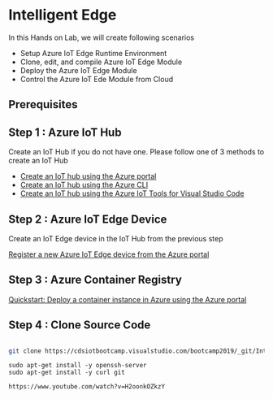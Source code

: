
# Intelligent Edge

In this Hands on Lab, we will create following scenarios

- Setup Azure IoT Edge Runtime Environment
- Clone, edit, and compile Azure IoT Edge Module
- Deploy the Azure IoT Edge Module
- Control the Azure IoT Ede Module from Cloud

## Prerequisites

## Step 1 : Azure IoT Hub  

Create an IoT Hub if you do not have one.  Please follow one of 3 methods to create an IoT Hub

- [Create an IoT hub using the Azure portal](articles/iot-hub/iot-hub-create-through-portal.md)  
- [Create an IoT hub using the Azure CLI](articles/iot-hub/iot-hub-create-using-cli.md)
- [Create an IoT hub using the Azure IoT Tools for Visual Studio Code](articles/iot-hub/iot-hub-create-use-iot-toolkit.md)

## Step 2 : Azure IoT Edge Device

Create an IoT Edge device in the IoT Hub from the previous step

[Register a new Azure IoT Edge device from the Azure portal](articles/iot-edge/how-to-register-device-portal.md)

## Step 3 : Azure Container Registry

[Quickstart: Deploy a container instance in Azure using the Azure portal](articles/container-instances/container-instances-quickstart-portal.md)

## Step 4 : Clone Source Code

```bash

git clone https://cdsiotbootcamp.visualstudio.com/bootcamp2019/_git/IntelligentEdgeHOL

```

```
sudo apt-get install -y openssh-server
sudo apt-get install -y curl git

https://www.youtube.com/watch?v=H2oonkOZkzY